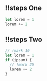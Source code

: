 ## !!steps One

```js !
let lorem = 1
lorem += 2
```

## !!steps Two

```js !
// !mark 10
let lorem = 1
if (ipsum) {
  // !mark 25
  lorem += 2
}
```
